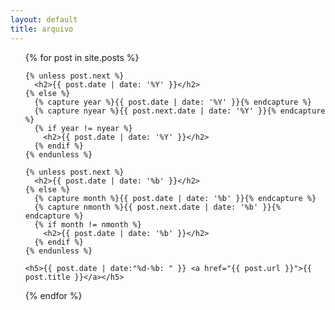 ```yaml
---
layout: default
title: arquivo
---
```

<ul>
  {% for post in site.posts %}

    {% unless post.next %}
      <h2>{{ post.date | date: '%Y' }}</h2>
    {% else %}
      {% capture year %}{{ post.date | date: '%Y' }}{% endcapture %}
      {% capture nyear %}{{ post.next.date | date: '%Y' }}{% endcapture %}
      {% if year != nyear %}
        <h2>{{ post.date | date: '%Y' }}</h2>
      {% endif %}
    {% endunless %}

    {% unless post.next %}
      <h2>{{ post.date | date: '%b' }}</h2>
    {% else %}
      {% capture month %}{{ post.date | date: '%b' }}{% endcapture %}
      {% capture nmonth %}{{ post.next.date | date: '%b' }}{% endcapture %}
      {% if month != nmonth %}
        <h2>{{ post.date | date: '%b' }}</h2>
      {% endif %}
    {% endunless %}

    <h5>{{ post.date | date:"%d-%b: " }} <a href="{{ post.url }}">{{ post.title }}</a></h5>
  {% endfor %}
</ul>
